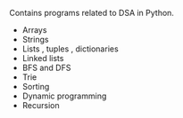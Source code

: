 Contains programs related to DSA in Python.

* Arrays
* Strings
* Lists , tuples , dictionaries
* Linked lists
* BFS and DFS
* Trie
* Sorting
* Dynamic programming
* Recursion
